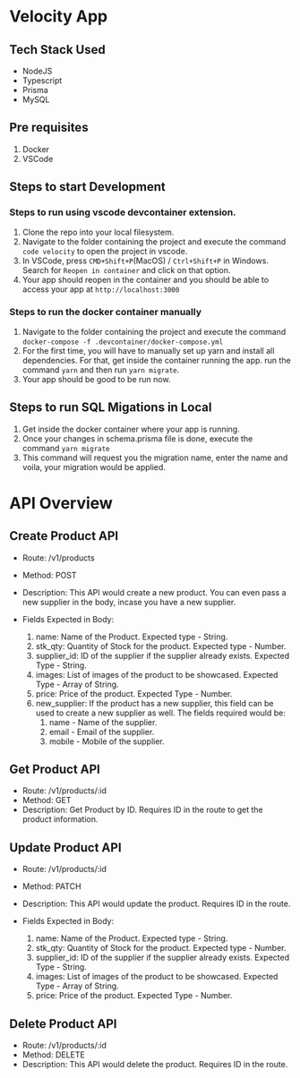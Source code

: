 # Velocity App

## Tech Stack Used

- NodeJS
- Typescript
- Prisma
- MySQL

## Pre requisites

1.  Docker
2.  VSCode

## Steps to start Development

### Steps to run using vscode devcontainer extension.

1.  Clone the repo into your local filesystem.
2.  Navigate to the folder containing the project and execute the command `code velocity` to open the project in vscode.
3.  In VSCode, press `CMD+Shift+P`(MacOS) / `Ctrl+Shift+P` in Windows. Search for `Reopen in container` and click on that option.
4.  Your app should reopen in the container and you should be able to access your app at `http://localhost:3000`

### Steps to run the docker container manually

1.  Navigate to the folder containing the project and execute the command `docker-compose -f .devcontainer/docker-compose.yml`
2.  For the first time, you will have to manually set up yarn and install all dependencies. For that, get inside the container running the app. run the command `yarn` and then run `yarn migrate`.
3.  Your app should be good to be run now.

## Steps to run SQL Migations in Local

1. Get inside the docker container where your app is running.
2. Once your changes in schema.prisma file is done, execute the command `yarn migrate`
3. This command will request you the migration name, enter the name and voila, your migration would be applied.

# API Overview

## Create Product API

- Route: /v1/products
- Method: POST
- Description: This API would create a new product. You can even pass a new supplier in the body, incase you have a new supplier.
- Fields Expected in Body:

  1. name: Name of the Product. Expected type - String.
  2. stk_qty: Quantity of Stock for the product. Expected type - Number.
  3. supplier_id: ID of the supplier if the supplier already exists. Expected Type - String.
  4. images: List of images of the product to be showcased. Expected Type - Array of String.
  5. price: Price of the product. Expected Type - Number.
  6. new_supplier: If the product has a new supplier, this field can be used to create a new supplier as well. The fields required would be:
     1. name - Name of the supplier.
     2. email - Email of the supplier.
     3. mobile - Mobile of the supplier.

## Get Product API

- Route: /v1/products/:id
- Method: GET
- Description: Get Product by ID. Requires ID in the route to get the product information.

## Update Product API

- Route: /v1/products/:id
- Method: PATCH
- Description: This API would update the product. Requires ID in the route.
- Fields Expected in Body:

  1. name: Name of the Product. Expected type - String.
  2. stk_qty: Quantity of Stock for the product. Expected type - Number.
  3. supplier_id: ID of the supplier if the supplier already exists. Expected Type - String.
  4. images: List of images of the product to be showcased. Expected Type - Array of String.
  5. price: Price of the product. Expected Type - Number.

## Delete Product API

- Route: /v1/products/:id
- Method: DELETE
- Description: This API would delete the product. Requires ID in the route.
